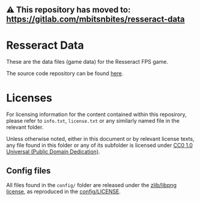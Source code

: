 ## ⚠️ This repository has moved to: https://gitlab.com/mbitsnbites/resseract-data

# Resseract Data

These are the data files (game data) for the Resseract FPS game.

The source code repository can be found [here](https://github.com/mbitsnbites/resseract).

# Licenses

For licensing information for the content contained within this reposirory,
please refer to `info.txt`, `license.txt` or any similarly named file in the
relevant folder.

Unless otherwise noted, either in this document or by relevant license texts,
any file found in this folder or any of its subfolder is licensed under
[CC0 1.0 Universal (Public Domain Dedication)](https://creativecommons.org/publicdomain/zero/1.0/).

## Config files

All files found in the ```config/``` folder are released under the
[zlib/libpng license](https://opensource.org/licenses/Zlib), as reproduced in
the [config/LICENSE](config/LICENSE).

